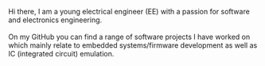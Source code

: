 Hi there, I am a young electrical engineer (EE) with a passion for software and electronics engineering.<br/>
<br/>
On my GitHub you can find a range of software projects I have worked on which mainly relate to embedded systems/firmware development as well as IC (integrated circuit) emulation. 

